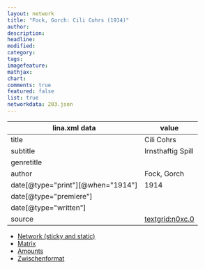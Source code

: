 ```yaml
---
layout: network
title: "Fock, Gorch: Cili Cohrs (1914)"
author:
description:
headline:
modified:
category:
tags:
imagefeature: 
mathjax: 
chart: 
comments: true
featured: false
list: true
networkdata: 203.json
---
```

lina.xml data  | value
------------- | -------------
title|Cili Cohrs
subtitle|Irnsthaftig Spill
genretitle|
author|Fock, Gorch
date[@type="print"][@when="1914"]|1914
date[@type="premiere"]|
date[@type="written"]|
source|[textgrid:n0xc.0](https://textgridlab.org/1.0/tgcrud-public/rest/textgrid:n0xc.0/data)



* [Network (sticky and static)](/network203)
* [Matrix](/matrix203)
* [Amounts](/amounts203)
* [Zwischenformat](/lina203 )
